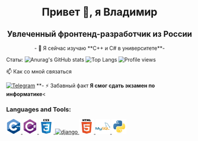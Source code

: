 <h1 align="center">Привет 👋, я Владимир</h1>
<h2 align="center">Увлеченный фронтенд-разработчик из России</h2>
<p align="center">
- 🌱 Я сейчас изучаю **C++ и C# в университете**-

Статы:
![Anurag's GitHub stats](https://github-readme-stats.vercel.app/api?username=BeetleEve&theme=vision-friendly-dark)
![Top Langs](https://github-readme-stats.vercel.app/api/top-langs/?username=BeetleEve&layout=compact&theme=vision-friendly-dark)
![Profile views](https://komarev.com/ghpvc/?username=BeetleEve)

📫 Как со мной связаться

  [![Telegram](https://img.shields.io/badge/-Telegram-090909?style=for-the-badge&logo=telegram)](https://t.me/beetleeve)
**- ⚡ Забавный факт **Я смог сдать экзамен по информатике**<
</p>




<h3 align="left">Languages and Tools:</h3>
<p align="left"> <a href="https://www.w3schools.com/cpp/" target="_blank" rel="noreferrer"> <img src="https://raw.githubusercontent.com/devicons/devicon/master/icons/cplusplus/cplusplus-original.svg" alt="cplusplus" width="40" height="40"/> </а> <a href="https://www.w3schools.com/cs/" target="_blank" rel="noreferrer"> <img src="https://raw.githubusercontent.com/devicons/devicon/master/icons/csharp/csharp-original.svg" alt="csharp" width="40" height="40"/> </а> <a href="https://www.w3schools.com/css/" target="_blank" rel="noreferrer"> <img src="https://raw.githubusercontent.com/devicons/devicon/master/icons/css3/css3-original-wordmark.svg" alt="css3" width="40" height="40"/> </а> <a href="https://www.djangoproject.com/" target="_blank" rel="noreferrer"> <img src="https://cdn.worldvectorlogo.com/logos/django.svg" alt="django" width="40" height="40"/> </а> <a href="https://www.w3.org/html/" target="_blank" rel="noreferrer"> <img src="https://raw.githubusercontent.com/devicons/devicon/master/icons/html5/html5-original-wordmark.svg" alt="html5" width="40" height="40"/> </а> <a href="https://www.mysql.com/" target="_blank" rel="noreferrer"> <img src="https://raw.githubusercontent.com/devicons/devicon/master/icons/mysql/mysql-original-wordmark.svg" alt="mysql" width="40" height="40"/> </а> <a href="https://www.python.org" target="_blank" rel="noreferrer"> <img src="https://raw.githubusercontent.com/devicons/devicon/master/icons/python/python-original.svg" alt="python" width="40" height="40"/> </а> </чел>
